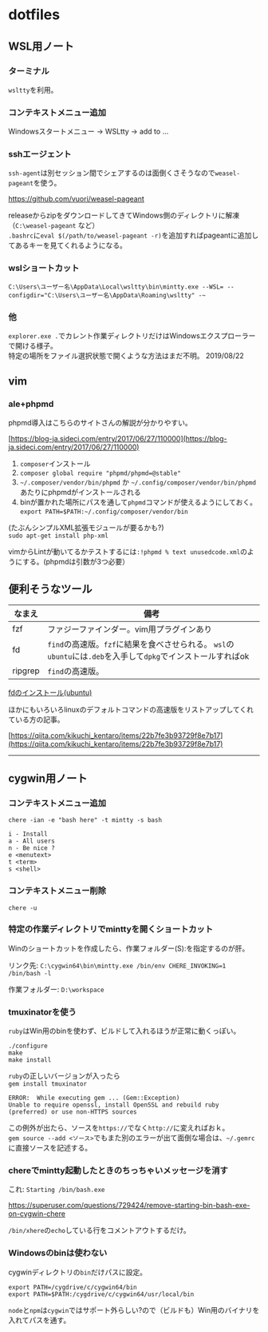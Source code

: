 # dotfiles

## WSL用ノート

### ターミナル

`wsltty`を利用。

### コンテキストメニュー追加

Windowsスタートメニュー -> WSLtty -> add to ...

### sshエージェント

`ssh-agent`は別セッション間でシェアするのは面倒くさそうなので`weasel-pageant`を使う。  

https://github.com/vuori/weasel-pageant

releaseからzipをダウンロードしてきてWindows側のディレクトリに解凍（`C:\weasel-pageant` など）  
`.bashrc`に`eval $(/path/to/weasel-pageant -r)`を追加すればpageantに追加してあるキーを見てくれるようになる。

### wslショートカット

`C:\Users\ユーザー名\AppData\Local\wsltty\bin\mintty.exe --WSL= --configdir="C:\Users\ユーザー名\AppData\Roaming\wsltty" -~`

### 他

`explorer.exe .`でカレント作業ディレクトリだけはWindowsエクスプローラーで開ける様子。  
特定の場所をファイル選択状態で開くような方法はまだ不明。 2019/08/22

## vim

### ale+phpmd

phpmd導入はこちらのサイトさんの解説が分かりやすい。

[https://blog-ja.sideci.com/entry/2017/06/27/110000](https://blog-ja.sideci.com/entry/2017/06/27/110000)

1. `composer`インストール
2. `composer global require "phpmd/phpmd=@stable"`
3. `~/.composer/vendor/bin/phpmd` か `~/.config/composer/vendor/bin/phpmd` あたりにphpmdがインストールされる
4. binが置かれた場所にパスを通して`phpmd`コマンドが使えるようにしておく。 `export PATH=$PATH:~/.config/composer/vendor/bin`

(たぶんシンプルXML拡張モジュールが要るかも?)  
`sudo apt-get install php-xml`  

vimからLintが動いてるかテストするには`:!phpmd % text unusedcode.xml`のようにする。(phpmdは引数が3つ必要）  

## 便利そうなツール

| なまえ | 備考 |
| --- | --- |
| fzf | ファジーファインダー。vim用プラグインあり |
| fd | `find`の高速版。`fzf`に結果を食べさせられる。 `wsl`の`ubuntu`には`.deb`を入手して`dpkg`でインストールすればok |
| ripgrep | `find`の高速版。 |

[fdのインストール(ubuntu)](https://www.tecmint.com/fd-alternative-to-find-command/)

ほかにもいろいろlinuxのデフォルトコマンドの高速版をリストアップしてくれている方の記事。

[https://qiita.com/kikuchi_kentaro/items/22b7fe3b93729f8e7b17](https://qiita.com/kikuchi_kentaro/items/22b7fe3b93729f8e7b17)

---

## cygwin用ノート

### コンテキストメニュー追加

`chere -ian -e "bash here" -t mintty -s bash`  

`i - Install`  
`a - All users`  
`n - Be nice ?`  
`e <menutext>`  
`t <term>`  
`s <shell>`  

### コンテキストメニュー削除

`chere -u`

### 特定の作業ディレクトリでminttyを開くショートカット

Winのショートカットを作成したら、作業フォルダー(S):を指定するのが肝。

リンク先:
`C:\cygwin64\bin\mintty.exe /bin/env CHERE_INVOKING=1 /bin/bash -l`

作業フォルダー:
`D:\workspace`

### tmuxinatorを使う

`ruby`はWin用のbinを使わず、ビルドして入れるほうが正常に動くっぽい。

`./configure`  
`make`  
`make install`  

`ruby`の正しいバージョンが入ったら  
`gem install tmuxinator`

```
ERROR:  While executing gem ... (Gem::Exception)
Unable to require openssl, install OpenSSL and rebuild ruby (preferred) or use non-HTTPS sources
```

この例外が出たら、ソースを`https://`でなく`http://`に変えればおｋ。  
`gem source --add <ソース>`でもまた別のエラーが出て面倒な場合は、`~/.gemrc`に直接ソースを記述する。


### chereでmintty起動したときのちっちゃいメッセージを消す

これ:
`Starting /bin/bash.exe`

https://superuser.com/questions/729424/remove-starting-bin-bash-exe-on-cygwin-chere

`/bin/xhere`の`echo`している行をコメントアウトするだけ。

### Windowsのbinは使わない

cygwinディレクトリの`bin`だけパスに設定。

`export PATH=/cygdrive/c/cygwin64/bin`  
`export PATH=$PATH:/cygdrive/c/cygwin64/usr/local/bin`  

`node`と`npm`は`cygwin`ではサポート外らしい?ので（ビルドも）Win用のバイナリを入れてパスを通す。
